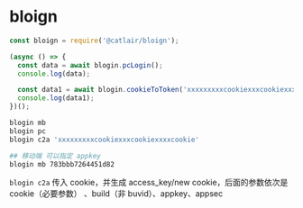# bloign

```javascript
const bloign = require('@catlair/bloign');

(async () => {
  const data = await blogin.pcLogin();
  console.log(data);

  const data1 = await blogin.cookieToToken('xxxxxxxxxcookiexxxcookiexxxxcookie');
  console.log(data1);
})();
```

```bash
blogin mb
blogin pc
blogin c2a 'xxxxxxxxxcookiexxxcookiexxxxcookie'

## 移动端 可以指定 appkey
blogin mb 783bbb7264451d82
```

`blogin c2a` 传入 cookie，并生成 access_key/new cookie，后面的参数依次是 cookie（必要参数） 、build（非 buvid）、appkey、appsec
